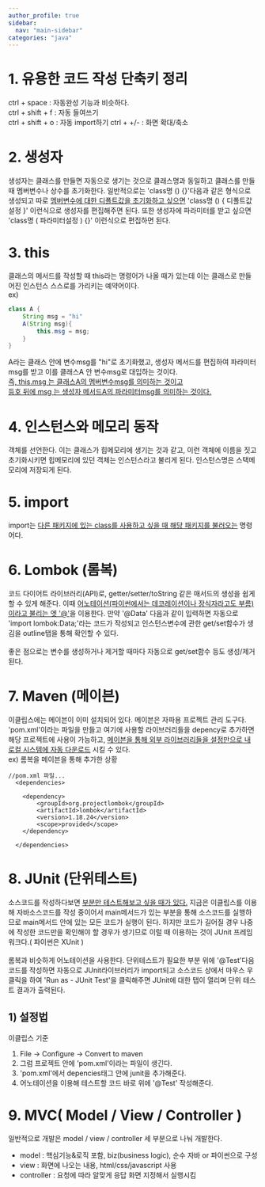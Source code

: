 ```yaml
---
author_profile: true
sidebar:
  nav: "main-sidebar"
categories: "java"
---
```

# 1. 유용한 코드 작성 단축키 정리
ctrl + space : 자동완성 기능과 비슷하다.    
ctrl + shift + f : 자동 들여쓰기    
ctrl + shift + o : 자동 import하기
ctrl + +/- : 화면 확대/축소     


# 2. 생성자
생성자는 클래스를 만들면 자동으로 생기는 것으로 클래스명과 동일하고 클래스를 만들 때 멤버변수나 상수를 초기화한다. 일반적으로는 'class명 () {}'다음과 같은 형식으로 생성되고 따로 <u>멤버변수에 대한 디폴트값을 초기화하고 싶으면</u> 'class명 () { 디폴트값설정 }' 이런식으로 생성자를 편집해주면 된다. 또한 생성자에 파라미터를 받고 싶으면 'class명 ( 파라미터설정 ) {}' 이런식으로 편집하면 된다.

# 3. this
클래스의 메서드를 작성할 때 this라는 명령어가 나올 때가 있는데 이는 클래스로 만들어진 인스턴스 스스로를 가리키는 예약어이다.    
ex)
```java
class A {
    String msg = "hi"
    A(String msg){
        this.msg = msg;
    }
}
```
A라는 클래스 안에 변수msg를 "hi"로 초기화했고, 생성자 메서드를 편집하여 파라미터msg를 받고 이를 클래스A 안 변수msg로 대입하는 것이다.    
<u>즉, this.msg 는 클래스A의 멤버변수msg를 의미하는 것이고    
등호 뒤에 msg 는 생성자 메서드A의 파라미터msg를 의미하는 것이다.</u>

# 4. 인스턴스와 메모리 동작
객체를 선언한다. 이는 클래스가 힙메모리에 생기는 것과 같고, 이런 객체에 이름을 짓고 초기화시키면 힙메모리에 있던 객체는 인스턴스라고 불리게 된다. 인스턴스명은 스택메모리에 저장되게 된다.
# 5. import
import는 <u>다른 패키지에 있는 class를 사용하고 싶을 때 해당 패키지를 불러오는</u> 명령어다.
# 6. Lombok (롬복)
코드 다이어트 라이브러리(API)로, getter/setter/toString 같은 매서드의 생성을 쉽게 할 수 있게 해준다. 이때 <u>어노테이션(파이썬에서는 데코레이션이나 장식자라고도 부름)이라고 불리는 엣 '@'</u>을 이용한다. 만약 '@Data' 다음과 같이 입력하면 자동으로 'import lombok:Data;'라는 코드가 작성되고 인스턴스변수에 관한 get/set함수가 생김을 outline탭을 통해 확인할 수 있다.    
</br>
좋은 점으로는 변수를 생성하거나 제거할 때마다 자동으로 get/set함수 등도 생성/제거 된다.
# 7. Maven (메이븐)
이클립스에는 메이븐이 이미 설치되어 있다. 메이븐은 자파용 프로젝트 관리 도구다. 'pom.xml'이라는 파일을 만들고 여기에 사용할 라이브러리들을 depency로 추가하면 해당 프로젝트에 사용이 가능하고, <u>메이븐을 통해 외부 라이브러리들을 설정만으로 내 로컬 시스템에 자동 다운로드</u> 시킬 수 있다.   
ex) 롬복을 메이븐을 통해 추가한 상황
```
//pom.xml 파일...
  <dependencies>

  	<dependency>
		<groupId>org.projectlombok</groupId>
		<artifactId>lombok</artifactId>
		<version>1.18.24</version>
		<scope>provided</scope>
	</dependency>

  </dependencies>
```

# 8. JUnit (단위테스트)
소스코드를 작성하다보면 <u>부분만 테스트해보고 싶을 때가 있다.</u> 지금은 이클립스를 이용해 자바소스코드를 작성 중이어서 main메서드가 있는 부분을 통해 소스코드를 실행하므로 main메서드 안에 있는 모든 코드가 실행이 된다. 하지만 코드가 길어질 경우 나중에 작성한 코드만을 확인해야 할 경우가 생기므로 이럴 때 이용하는 것이 JUnit 프레임워크다.( 파이썬은 XUnit )    
</br>
롬복과 비슷하게 어노테이션을 사용한다. 단위테스트가 필요한 부분 위에 '@Test'다음 코드를 작성하면 자동으로 JUnit라이브러리가 import되고 소스코드 상에서 마우스 우클릭을 하여 'Run as - JUnit Test'을 클릭해주면 JUnit에 대한 탭이 열리며 단위 테스트 결과가 출력된다.

## 1) 설정법
이클립스 기준    
1. File -> Configure -> Convert to maven
2. 그럼 프로젝트 안에 'pom.xml'이라는 파일이 생긴다.
3. 'pom.xml'에서 depencies태그 안에 junit을 추가해준다.
4. 어노테이션을 이용해 테스트할 코드 바로 위에 '@Test' 작성해준다.

# 9. MVC( Model / View / Controller )
일반적으로 개발은 model / view / controller 세 부분으로 나눠 개발한다.
- model : 핵심기능&로직 포함, biz(business logic), 순수 자바 or 파이썬으로 구성
- view : 화면에 나오는 내용, html/css/javascript 사용
- controller : 요청에 따라 알맞게 응답 화면 지정해서 실행시킴


